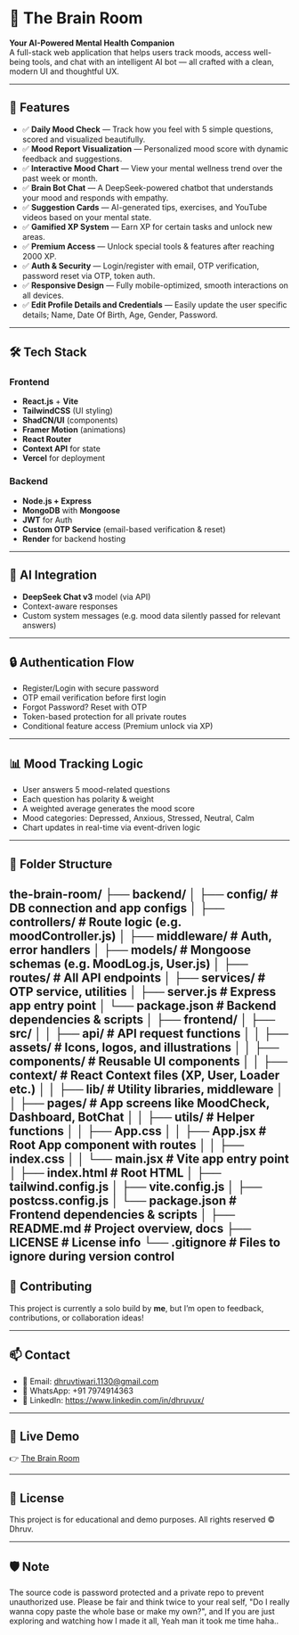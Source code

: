 # 🧠 The Brain Room

**Your AI-Powered Mental Health Companion**  
A full-stack web application that helps users track moods, access well-being tools, and chat with an intelligent AI bot — all crafted with a clean, modern UI and thoughtful UX.

---

## 🌟 Features

- ✅ **Daily Mood Check** — Track how you feel with 5 simple questions, scored and visualized beautifully.
- ✅ **Mood Report Visualization** — Personalized mood score with dynamic feedback and suggestions.
- ✅ **Interactive Mood Chart** — View your mental wellness trend over the past week or month.
- ✅ **Brain Bot Chat** — A DeepSeek-powered chatbot that understands your mood and responds with empathy.
- ✅ **Suggestion Cards** — AI-generated tips, exercises, and YouTube videos based on your mental state.
- ✅ **Gamified XP System** — Earn XP for certain tasks and unlock new areas.
- ✅ **Premium Access** — Unlock special tools & features after reaching 2000 XP.
- ✅ **Auth & Security** — Login/register with email, OTP verification, password reset via OTP, token auth.
- ✅ **Responsive Design** — Fully mobile-optimized, smooth interactions on all devices.
- ✅ **Edit Profile Details and Credentials** — Easily update the user specific details; Name, Date Of Birth, Age, Gender, Password.

---

## 🛠️ Tech Stack

### **Frontend**  
- **React.js** + **Vite**
- **TailwindCSS** (UI styling)  
- **ShadCN/UI** (components)  
- **Framer Motion** (animations)
- **React Router**  
- **Context API** for state  
- **Vercel** for deployment

### **Backend**  
- **Node.js + Express**
- **MongoDB** with **Mongoose**
- **JWT** for Auth
- **Custom OTP Service** (email-based verification & reset)
- **Render** for backend hosting

---

## 🧠 AI Integration

- **DeepSeek Chat v3** model (via API)
- Context-aware responses
- Custom system messages (e.g. mood data silently passed for relevant answers)

---

## 🔒 Authentication Flow

- Register/Login with secure password
- OTP email verification before first login
- Forgot Password? Reset with OTP
- Token-based protection for all private routes
- Conditional feature access (Premium unlock via XP)

---

## 📊 Mood Tracking Logic

- User answers 5 mood-related questions
- Each question has polarity & weight
- A weighted average generates the mood score
- Mood categories: Depressed, Anxious, Stressed, Neutral, Calm
- Chart updates in real-time via event-driven logic

---

## 🧩 Folder Structure

the-brain-room/
├── backend/
│   ├── config/         # DB connection and app configs
│   ├── controllers/    # Route logic (e.g. moodController.js)
│   ├── middleware/     # Auth, error handlers
│   ├── models/         # Mongoose schemas (e.g. MoodLog.js, User.js)
│   ├── routes/         # All API endpoints
│   ├── services/       # OTP service, utilities
│   ├── server.js       # Express app entry point
│   └── package.json    # Backend dependencies & scripts
│
├── frontend/
│   ├── src/
│   │   ├── api/         # API request functions
│   │   ├── assets/      # Icons, logos, and illustrations
│   │   ├── components/  # Reusable UI components
│   │   ├── context/     # React Context files (XP, User, Loader etc.)
│   │   ├── lib/         # Utility libraries, middleware
│   │   ├── pages/       # App screens like MoodCheck, Dashboard, BotChat
│   │   ├── utils/       # Helper functions
│   │   ├── App.css
│   │   ├── App.jsx      # Root App component with routes
│   │   ├── index.css
│   │   └── main.jsx     # Vite app entry point
│   ├── index.html       # Root HTML
│   ├── tailwind.config.js
│   ├── vite.config.js
│   ├── postcss.config.js
│   └── package.json     # Frontend dependencies & scripts
│
├── README.md            # Project overview, docs
├── LICENSE              # License info
└── .gitignore           # Files to ignore during version control
---

## 🤝 Contributing

This project is currently a solo build by **me**, but I’m open to feedback, contributions, or collaboration ideas!

---

## 📫 Contact

- 📧 Email: dhruvtiwari.1130@gmail.com
- 💬 WhatsApp: +91 7974914363
- 🔗 LinkedIn: https://www.linkedin.com/in/dhruvux/

---

## 🚀 Live Demo

👉 [The Brain Room](https://thebrainroom.vercel.app/)

---

## 🧾 License

This project is for educational and demo purposes. All rights reserved © Dhruv.

---

## 🛡️ Note

The source code is password protected and a private repo to prevent unauthorized use. Please be fair and think twice to your real self, "Do I really wanna copy paste the whole base or make my own?", and If you are just exploring and watching how I made it all, Yeah man it took me time haha.. 